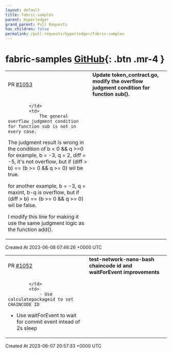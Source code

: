 ```yaml
---
layout: default
title: fabric-samples
parent: Hyperledger
grand_parent: Pull Requests
has_children: false
permalink: /pull-requests/hyperledger/fabric-samples
---
```


# fabric-samples <span class="fs-3 right-align">[GitHub](https://github.com/hyperledger/fabric-samples){: .btn .mr-4 }</span>


<div>
    <table>
        <tr>
            <td>
                PR <a href="https://github.com/hyperledger/fabric-samples/pull/1053" class=".btn">#1053</a>
            </td>
            <td>
                <b>
                    Update token_contract.go, modify the overflow judgment condition for function sub().
                </b>
            </td>
        </tr>
        <tr>
            <td>
                
            </td>
            <td>
                The general overflow judgment condition for function sub is not in every case.
The judgment result is wrong in the condition of b < 0 && q >=0
for example, b = -3, q = 2, diff = -5, it's not overflow,
but if (diff > b) == (b >= 0 && q >= 0) wil be true.

for another example, b = -3, q = maxint, b-q is overflow,
but if (diff > b) == (b >= 0 && q >= 0) wil be false.

I modify this line for making it use the same judgment logic as the function add().
            </td>
        </tr>
    </table>
    <div class="right-align">
        Created At 2023-06-08 07:46:26 +0000 UTC
    </div>
</div>

<div>
    <table>
        <tr>
            <td>
                PR <a href="https://github.com/hyperledger/fabric-samples/pull/1052" class=".btn">#1052</a>
            </td>
            <td>
                <b>
                    test-network-nano-bash chaincode id and waitForEvent improvements
                </b>
            </td>
        </tr>
        <tr>
            <td>
                
            </td>
            <td>
                - Use calculatepackageid to set CHAINCODE_ID
- Use waitForEvent to wait for commit event intead of 2s sleep
            </td>
        </tr>
    </table>
    <div class="right-align">
        Created At 2023-06-07 20:57:33 +0000 UTC
    </div>
</div>


